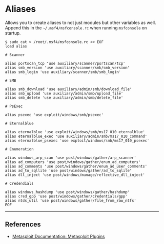 # Aliases

Allows you to create aliases to not just modules but other variables as well. Append this in the `~/.msf4/msfconsole.rc` when running `msfconsole` on startup.

```
$ sudo cat > /root/.msf4/msfconsole.rc << EOF
load alias

# Scanner

alias portscan_tcp 'use auxiliary/scanner/portscan/tcp'
alias smb_version 'use auxiliary/scanner/smb/smb_version'
alias smb_login 'use auxiliary/scanner/smb/smb_login'

# SMB

alias smb_download 'use auxiliary/admin/smb/download_file'
alias smb_upload 'use auxiliary/admin/smb/upload_file'
alias smb_delete 'use auxiliary/admin/smb/delete_file'

# PsExec

alias psexec 'use exploit/windows/smb/psexec'

# Eternalblue

alias eternalblue 'use exploit/windows/smb/ms17_010_eternalblue'
alias eternalblue_exec 'use auxiliary/admin/smb/ms17_010_command'
alias eternalblue_psexec 'use exploit/windows/smb/ms17_010_psexec'

# Enumeration

alias windows_arp_scan 'use post/windows/gather/arp_scanner'
alias ad_computers 'use post/windows/gather/enum_ad_computers'
alias ad_comments 'use post/windows/gather/enum_ad_user_comments'
alias ad_to_sqllite 'use post/windows/gather/ad_to_sqlite'
alias dll_inject 'use post/windows/manage/reflective_dll_inject'

# Credendials

alias windows_hashdump 'use post/windows/gather/hashdump'
alias cred_gpp 'use post/windows/gather/credentials/gpp'
alias ntds_util 'use post/windows/gather/file_from_raw_ntfs'
EOF
```

---
## References

- [Metasploit Documentation: Metasploit Plugins](https://docs.metasploit.com/docs/using-metasploit/intermediate/how-to-use-plugins.html)